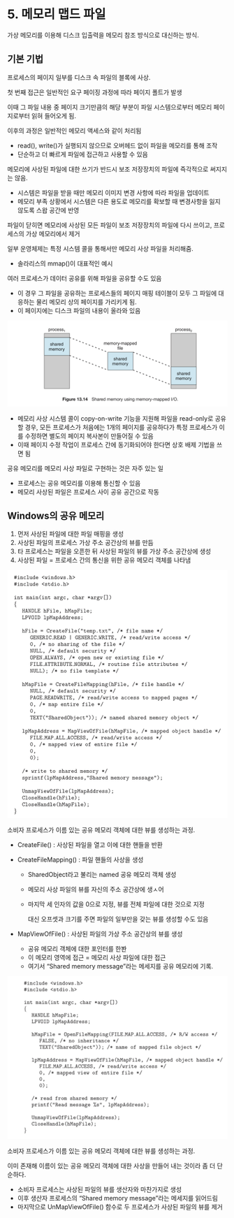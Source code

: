 # 5. 메모리 맵드 파일

가상 메모리를 이용해 디스크 입출력을 메모리 참조 방식으로 대신하는 방식.

## 기본 기법

프로세스의 페이지 일부를 디스크 속 파일의 블록에 사상.

첫 번째 접근은 일반적인 요구 페이징 과정에 따라 페이지 폴트가 발생

이때 그 파일 내용 중 페이지 크기만큼의 해당 부분이 파일 시스템으로부터 메모리 페이지로부터 읽혀 들어오게 됨.

이후의 과정은 일반적인 메모리 액세스와 같이 처리됨

- read(), write()가 실행되지 않으므로 오버헤드 없이 파일을 메모리를 통해 조작
- 단순하고 더 빠르게 파일에 접근하고 사용할 수 있음

메모리에 사상된 파일에 대한 쓰기가 반드시 보조 저장장치의 파일에 즉각적으로 써지지는 않음.

- 시스템은 파일을 받을 때만 메모리 이미지 변경 사항에 따라 파일을 업데이트
- 메모리 부족 상황에서 시스템은 다른 용도로 메모리를 확보할 때 변경사항을 잃지 않도록 스왑 공간에 반영

파일이 닫히면 메모리에 사상된 모든 파일이 보조 저장장치의 파일에 다시 쓰이고, 프로세스의 가상 메모리에서 제거

일부 운영체제는 특정 시스템 콜을 통해서만 메모리 사상 파일을 처리해줌.

- 솔라리스의 mmap()이 대표적인 예시

여러 프로세스가 데이터 공유를 위해 파일을 공유할 수도 있음

- 이 경우 그 파일을 공유하는 프로세스들의 페이지 매핑 테이블이 모두 그 파일에 대응하는 물리 메모리 상의 페이지를 가리키게 됨.
- 이 페이지에는 디스크 파일의 내용이 올라와 있음

![IMG_0207.jpeg](./참고자료/13-5-0.jpeg)

- 메모리 사상 시스템 콜이 copy-on-write 기능을 지원해 파일을 read-only로 공유할 경우, 모든 프로세스가 처음에는 1개의 페이지를 공유하다가 특정 프로세스가 이를 수정하면 별도의 페이지 복사본이 만들어질 수 있음
- 이때 페이지 수정 작업이 프로세스 간에 동기화되어야 한다면 상호 배제 기법을 쓰면 됨

공유 메모리를 메모리 사상 파일로 구현하는 것은 자주 있는 일

- 프로세스는 공유 메모리를 이용해 통신할 수 있음
- 메모리 사상된 파일은 프로세스 사이 공유 공간으로 작동

## Windows의 공유 메모리

1. 먼저 사상된 파일에 대한 파일 매핑을 생성
2. 사상된 파일의 프로세스 가상 주소 공간상의 뷰를 만듬
3. 타 프로세스는 파일을 오픈한 뒤 사상된 파일의 뷰를 가상 주소 공간상에 생성
4. 사상된 파일 = 프로세스 간의 통신을 위한 공유 메모리 객체를 나타냄

![IMG_0208.jpeg](./참고자료/13-5-1.jpeg)

소비자 프로세스가 이름 있는 공유 메모리 객체에 대한 뷰를 생성하는 과정.

- CreateFile() : 사상된 파일을 열고 이에 대한 핸들을 반환
- CreateFileMapping() : 파일 핸들의 사상을 생성
    - SharedObject라고 불리는 named 공유 메모리 객체 생성
    - 메모리 사상 파일의 뷰를 자신의 주소 공간상에 생ㅅ어
    - 마지막 세 인자의 값을 0으로 지정, 뷰를 전체 파일에 대한 것으로 지정
        
        대신 오프셋과 크기를 주면 파일의 일부만을 갖는 뷰를 생성할 수도 있음 
        
- MapViewOfFile() : 사상된 파일의 가상 주소 공간상의 뷰를 생성
    - 공유 메모리 객체에 대한 포인터를 한봔
    - 이 메모리 영역에 접근 = 메모리 사상 파일에 대한 접근
    - 여기서 “Shared memory message”라는 메세지를 공유 메모리에 기록.

![IMG_0210.jpeg](./참고자료/13-5-2.jpeg)

소비자 프로세스가 이름 있는 공유 메모리 객체에 대한 뷰를 생성하는 과정.

이미 존재해 이름이 있는 공유 메모리 객체에 대한 사상을 만들어 내는 것이라 좀 더 단순하다.

- 소비자 프로세스는 사상된 파일의 뷰를 생산자와 마찬가지로 생성
- 이후 생산자 프로세스의 “Shared memory message”라는 메세지를 읽어드림
- 마지막으로 UnMapViewOfFile() 함수로 두 프로세스가 사상된 파일의 뷰를 제거